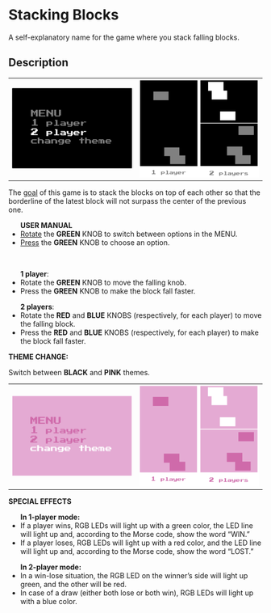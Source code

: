 # Stacking Blocks
A self-explanatory name for the game where you stack falling blocks.

## Description
<table><tr>
  <td><img src="images/menu_black.png" alt="black menu" width="345"/></td>
  <td><img src="images/game_black.png" alt="black game mode" width="345"/></td>
</tr></table>
<p>The <u>goal</u> of this game is to stack the blocks on top of each other so that the borderline of the latest block will not surpass the center of the previous one. </p>

<ul>
  <b>USER MANUAL</b>
  <li><u>Rotate</u> the <b>GREEN</b> KNOB to switch between options in the MENU.</li>
  <li> <u>Press</u> the <b>GREEN</b> KNOB to choose an option.</li>
</ul>
<br>

<ul>
  <b>1 player</b>:
  <li>Rotate the <b>GREEN</b> KNOB to move the falling knob.</li>
  <li>Press the <b>GREEN</b> KNOB to make the block fall faster.</li>
</ul>
<ul>
  <b>2 players</b>:
  <li>Rotate the <b>RED</b> and <b>BLUE</b> KNOBS (respectively, for each player) to move the falling block.</li>
  <li>Press the <b>RED</b> and <b>BLUE</b> KNOBS (respectively, for each player) to make the block fall faster.</li>
</ul>

<p><b>THEME CHANGE:</b></p>
Switch between <b>BLACK</b> and <b>PINK</b> themes.
<table><tr>
  <td><img src="images/menu_pink.png" alt="black menu" width="345"/>
  </td>
  <td><img src="images/game_pink.png" alt="black game mode" width="345"/></td>
</tr></table>

<p><b>SPECIAL EFFECTS</b></p>
<ul>
  <b>In 1-player mode:</b>
  <li>If a player wins,  RGB LEDs will light up with a green color, the LED line will light up and, according to the Morse code, show the word “WIN.”</li>
  <li>If a player loses,  RGB LEDs will light up with a red color, and the LED line will light up and, according to the Morse code, show the word “LOST.”</li>
</ul>
<ul>
  <b>In 2-player mode: </b>
  <li>In a win-lose situation, the RGB LED on the winner’s side will light up green, and the other will be red.</li>
  <li>In case of a draw (either both lose or both win), RGB LEDs will light up with a blue color. </li>
</ul>
